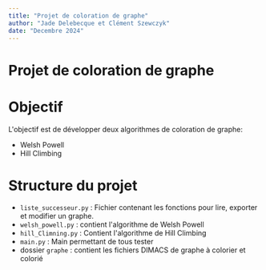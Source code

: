 ```yaml
---
title: "Projet de coloration de graphe"
author: "Jade Delebecque et Clément Szewczyk"
date: "Decembre 2024"
---
```


# Projet de coloration de graphe 

# Objectif

L'objectif est de développer deux algorithmes de coloration de graphe: 

- Welsh Powell
- Hill Climbing

# Structure du projet

- `liste_successeur.py` : Fichier contenant les fonctions pour lire, exporter et modifier un graphe.
- `welsh_powell.py` : contient l'algorithme de Welsh Powell
- `hill_Climning.py` : Contient l'algorithme de Hill Climbing
- `main.py` : Main permettant de tous tester
- dossier `graphe` : contient les fichiers DIMACS de graphe à colorier et colorié 



